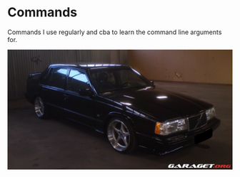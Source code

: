 # Commands
Commands I use regularly and cba to learn the command line arguments for.

![Mascot](https://github.com/DucksterBoo123/Commands/blob/main/assets/car.jpg)
